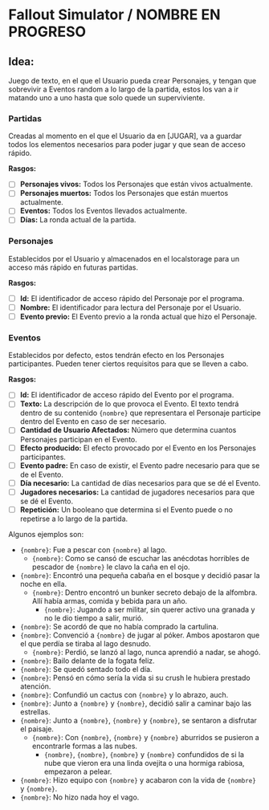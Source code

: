 # Fallout Simulator / NOMBRE EN PROGRESO

## Idea:
Juego de texto, en el que el Usuario pueda crear Personajes, y tengan que sobrevivir a Eventos random a lo largo de la partida, estos los van a ir matando uno a uno hasta que solo quede un superviviente.

### Partidas
Creadas al momento en el que el Usuario da en [JUGAR], va a guardar todos los elementos necesarios para poder jugar y que sean de acceso rápido.

**Rasgos:**
- [ ] **Personajes vivos:** Todos los Personajes que están vivos actualmente.
- [ ] **Personajes muertos:** Todos los Personajes que están muertos actualmente.
- [ ] **Eventos:** Todos los Eventos llevados actualmente.
- [ ] **Días:** La ronda actual de la partida.

### Personajes
Establecidos por el Usuario y almacenados en el localstorage para un acceso más rápido en futuras partidas.

**Rasgos:**
- [ ] **Id:** El identificador de acceso rápido del Personaje por el programa.
- [ ] **Nombre:** El identificador para lectura del Personaje por el Usuario.
- [ ] **Evento previo:** El Evento previo a la ronda actual que hizo el Personaje.

### Eventos
Establecidos por defecto, estos tendrán efecto en los Personajes participantes. Pueden tener ciertos requisitos para que se lleven a cabo.

**Rasgos:**
- [ ] **Id:** El identificador de acceso rápido del Evento por el programa.
- [ ] **Texto:** La descripción de lo que provoca el Evento. El texto tendrá dentro de su contenido ` {nombre} ` que representara el Personaje participe dentro del Evento en caso de ser necesario.
- [ ] **Cantidad de Usuario Afectados:** Número que determina cuantos Personajes participan en el Evento.
- [ ] **Efecto producido:** El efecto provocado por el Evento en los Personajes participantes.
- [ ] **Evento padre:** En caso de existir, el Evento padre necesario para que se de el Evento.
- [ ] **Día necesario:** La cantidad de días necesarios para que se dé el Evento.
- [ ] **Jugadores necesarios:** La cantidad de jugadores necesarios para que se dé el Evento.
- [ ] **Repetición:** Un booleano que determina si el Evento puede o no repetirse a lo largo de la partida.

Algunos ejemplos son:

* ` {nombre} `: Fue a pescar con ` {nombre} ` al lago.
  * ` {nombre} `: Como se cansó de escuchar las anécdotas horribles de pescador de ` {nombre} ` le clavo la caña en el ojo.
* ` {nombre} `: Encontró una pequeña cabaña en el bosque y decidió pasar la noche en ella.
  * ` {nombre} `: Dentro encontró un bunker secreto debajo de la alfombra. Allí había armas, comida y bebida para un año.
    * ` {nombre} `: Jugando a ser militar, sin querer activo una granada y no le dio tiempo a salir, murió.
* ` {nombre} `: Se acordó de que no había comprado la cartulina.
* ` {nombre} `: Convenció a ` {nombre} ` de jugar al póker. Ambos apostaron que el que perdía se tiraba al lago desnudo.
  * ` {nombre} `: Perdió, se lanzó al lago, nunca aprendió a nadar, se ahogó.
* ` {nombre} `: Bailo delante de la fogata feliz.
* ` {nombre} `: Se quedó sentado todo el día.
* ` {nombre} `: Pensó en cómo sería la vida si su crush le hubiera prestado atención.
* ` {nombre} `: Confundió un cactus con ` {nombre} ` y lo abrazo, auch.
* ` {nombre} `: Junto a ` {nombre} ` y ` {nombre} `, decidió salir a caminar bajo las estrellas.
* ` {nombre} `: Junto a ` {nombre} `, ` {nombre} ` y ` {nombre} `, se sentaron a disfrutar el paisaje.
  * ` {nombre} `: Con ` {nombre} `, ` {nombre} ` y ` {nombre} ` aburridos se pusieron a encontrarle formas a las nubes.
    * ` {nombre} `, ` {nombre} `, ` {nombre} ` y ` {nombre} ` confundidos de si la nube que vieron era una linda ovejita o una hormiga rabiosa, empezaron a pelear.
* ` {nombre} `: Hizo equipo con ` {nombre} ` y acabaron con la vida de ` {nombre} ` y ` {nombre} `.
* ` {nombre} `: No hizo nada hoy el vago.